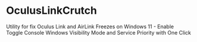 # OculusLinkCrutch
Utility for fix Oculus Link and AirLink Freezes on Windows 11 - Enable Toggle Console Windows Visibility Mode and Service Priority with One Click
